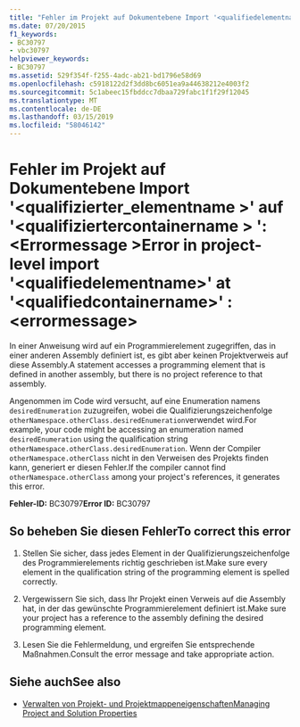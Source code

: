 ```yaml
---
title: "Fehler im Projekt auf Dokumentebene Import '<qualifiedelementname>'at'<qualifiedcontainername>': <errormessage>"
ms.date: 07/20/2015
f1_keywords:
- BC30797
- vbc30797
helpviewer_keywords:
- BC30797
ms.assetid: 529f354f-f255-4adc-ab21-bd1796e58d69
ms.openlocfilehash: c5918122d2f3dd8bc6051ea9a44638212e4003f2
ms.sourcegitcommit: 5c1abeec15fbddcc7dbaa729fabc1f1f29f12045
ms.translationtype: MT
ms.contentlocale: de-DE
ms.lasthandoff: 03/15/2019
ms.locfileid: "58046142"
---
```

# <a name="error-in-project-level-import-qualifiedelementname-at-qualifiedcontainername--errormessage"></a><span data-ttu-id="886b3-102">Fehler im Projekt auf Dokumentebene Import '\<qualifizierter_elementname >' auf '\<qualifiziertercontainername > ': \<Errormessage ></span><span class="sxs-lookup"><span data-stu-id="886b3-102">Error in project-level import '\<qualifiedelementname>' at '\<qualifiedcontainername>' : \<errormessage></span></span>
<span data-ttu-id="886b3-103">In einer Anweisung wird auf ein Programmierelement zugegriffen, das in einer anderen Assembly definiert ist, es gibt aber keinen Projektverweis auf diese Assembly.</span><span class="sxs-lookup"><span data-stu-id="886b3-103">A statement accesses a programming element that is defined in another assembly, but there is no project reference to that assembly.</span></span>  
  
 <span data-ttu-id="886b3-104">Angenommen im Code wird versucht, auf eine Enumeration namens `desiredEnumeration` zuzugreifen, wobei die Qualifizierungszeichenfolge `otherNamespace.otherClass.desiredEnumeration`verwendet wird.</span><span class="sxs-lookup"><span data-stu-id="886b3-104">For example, your code might be accessing an enumeration named `desiredEnumeration` using the qualification string `otherNamespace.otherClass.desiredEnumeration`.</span></span> <span data-ttu-id="886b3-105">Wenn der Compiler `otherNamespace.otherClass` nicht in den Verweisen des Projekts finden kann, generiert er diesen Fehler.</span><span class="sxs-lookup"><span data-stu-id="886b3-105">If the compiler cannot find `otherNamespace.otherClass` among your project's references, it generates this error.</span></span>  
  
 <span data-ttu-id="886b3-106">**Fehler-ID:** BC30797</span><span class="sxs-lookup"><span data-stu-id="886b3-106">**Error ID:** BC30797</span></span>  
  
## <a name="to-correct-this-error"></a><span data-ttu-id="886b3-107">So beheben Sie diesen Fehler</span><span class="sxs-lookup"><span data-stu-id="886b3-107">To correct this error</span></span>  
  
1.  <span data-ttu-id="886b3-108">Stellen Sie sicher, dass jedes Element in der Qualifizierungszeichenfolge des Programmierelements richtig geschrieben ist.</span><span class="sxs-lookup"><span data-stu-id="886b3-108">Make sure every element in the qualification string of the programming element is spelled correctly.</span></span>  
  
2.  <span data-ttu-id="886b3-109">Vergewissern Sie sich, dass Ihr Projekt einen Verweis auf die Assembly hat, in der das gewünschte Programmierelement definiert ist.</span><span class="sxs-lookup"><span data-stu-id="886b3-109">Make sure your project has a reference to the assembly defining the desired programming element.</span></span>  
  
3.  <span data-ttu-id="886b3-110">Lesen Sie die Fehlermeldung, und ergreifen Sie entsprechende Maßnahmen.</span><span class="sxs-lookup"><span data-stu-id="886b3-110">Consult the error message and take appropriate action.</span></span>  
  
## <a name="see-also"></a><span data-ttu-id="886b3-111">Siehe auch</span><span class="sxs-lookup"><span data-stu-id="886b3-111">See also</span></span>

- [<span data-ttu-id="886b3-112">Verwalten von Projekt- und Projektmappeneigenschaften</span><span class="sxs-lookup"><span data-stu-id="886b3-112">Managing Project and Solution Properties</span></span>](/visualstudio/ide/managing-project-and-solution-properties)
